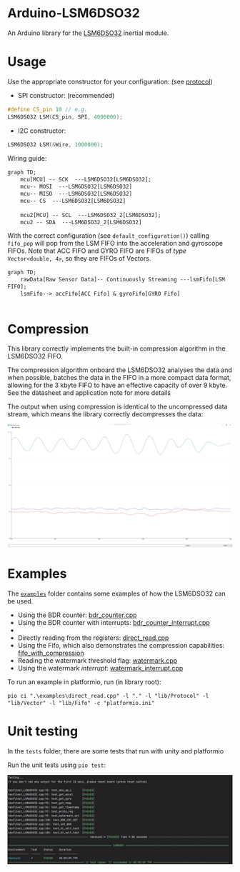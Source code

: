 # Arduino-LSM6DSO32
An Arduino library for the [LSM6DSO32](https://www.st.com/en/mems-and-sensors/lsm6dso32.html) inertial module.


# Usage
Use the appropriate constructor for your configuration: (see [protocol](https://github.com/TeamSunride/Protocol))
- SPI constructor: (recommended)
```cpp
#define CS_pin 10 // e.g.
LSM6DSO32 LSM(CS_pin, SPI, 4000000);
```
- I2C constructor:
```cpp
LSM6DSO32 LSM(&Wire, 1000000);
```


Wiring guide:
```mermaid
graph TD;
    mcu[MCU] -- SCK  ---LSM6DSO32[LSM6DSO32];
    mcu-- MOSI  ---LSM6DSO32[LSM6DSO32]
    mcu-- MISO  ---LSM6DSO32[LSM6DSO32]
    mcu-- CS  ---LSM6DSO32[LSM6DSO32] 
    
    mcu2[MCU] -- SCL  ---LSM6DSO32_2[LSM6DSO32];
    mcu2 -- SDA  ---LSM6DSO32_2[LSM6DSO32]
```



With the correct configuration (see `default_configuration()`) calling `fifo_pop` will pop from the LSM FIFO into the acceleration and gyroscope FIFOs.
Note that ACC FIFO and GYRO FIFO are FIFOs of _type_ `Vector<double, 4>`, so they are FIFOs of Vectors.
```mermaid
graph TD;
    rawData[Raw Sensor Data]-- Continuously Streaming ---lsmFifo[LSM FIFO];
    lsmFifo--> accFifo[ACC Fifo] & gyroFifo[GYRO Fifo]
   
```


# Compression
This library correctly implements the built-in compression algorithm in the LSM6DSO32 FIFO.

The compression algorithm onboard the LSM6DSO32 analyses the data and when possible, batches the data in the FIFO in a more compact data format, 
allowing for the 3 kbyte FIFO to have an effective capacity of over 9 kbyte. See the datasheet and application note for more details

The output when using compression is identical to the uncompressed data stream, which means the library correctly decompresses the data:

<img src="https://github.com/TeamSunride/Arduino-LSM6DSO32/blob/main/resources/outputUsingCompression.jpg">

# Examples
The [`examples`](https://github.com/TeamSunride/Arduino-LSM6DSO32/tree/main/examples) folder contains some examples of how the LSM6DSO32 can be used.
- Using the BDR counter: [bdr_counter.cpp](https://github.com/TeamSunride/Arduino-LSM6DSO32/blob/main/examples/bdr_counter.cpp)
- Using the BDR counter with interrupts: [bdr_counter_interrupt.cpp](https://github.com/TeamSunride/Arduino-LSM6DSO32/blob/main/examples/direct_read.cpp)
- 
- Directly reading from the registers: [direct_read.cpp](https://github.com/TeamSunride/Arduino-LSM6DSO32/blob/main/examples/direct_read.cpp)
- Using the Fifo, which also demonstrates the compression capabilities: [fifo_with_compression](https://github.com/TeamSunride/Arduino-LSM6DSO32/blob/main/examples/fifo_with_compression.cpp)
- Reading the watermark threshold flag: [watermark.cpp](https://github.com/TeamSunride/Arduino-LSM6DSO32/blob/main/examples/watermark.cpp)
- Using the watermark *interrupt*: [watermark_interrupt.cpp](https://github.com/TeamSunride/Arduino-LSM6DSO32/blob/main/examples/watermark_interrupt.cpp)

To run an example in platformio, run (in library root):

    pio ci ".\examples\direct_read.cpp" -l "." -l "lib/Protocol" -l "lib/Vector" -l "lib/Fifo" -c "platformio.ini"

# Unit testing
In the `tests` folder, there are some tests that run with unity and platformio

Run the unit tests using `pio test`:

<img src="https://github.com/TeamSunride/Arduino-LSM6DSO32/blob/main/resources/testsPassing1.jpg">




